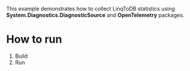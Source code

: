 This example demonstrates how to collect LinqToDB statistics using **System.Diagnostics.DiagnosticSource** and **OpenTelemetry** packages.

# How to run

1. Build
2. Run
